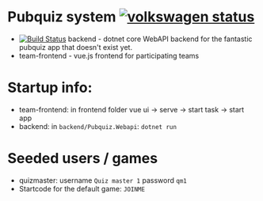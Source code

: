 # Pubquiz system [![volkswagen status](https://auchenberg.github.io/volkswagen/volkswargen_ci.svg?v=1)](https://github.com/auchenberg/volkswagen)


 - [![Build Status](https://travis-ci.org/thtm88/pubquiz.svg?branch=master)](https://travis-ci.org/thtm88/pubquiz) backend - dotnet core WebAPI backend for the fantastic pubquiz app that doesn't exist yet. 
 - team-frontend - vue.js frontend for participating teams

# Startup info:
- team-frontend: in frontend folder vue ui -> serve -> start task -> start app
- backend: in `backend/Pubquiz.Webapi`: `dotnet run`

# Seeded users / games
- quizmaster: username `Quiz master 1` password `qm1`
- Startcode for the default game: `JOINME`
